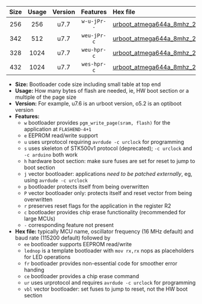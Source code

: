 |Size|Usage|Version|Features|Hex file|
|:-:|:-:|:-:|:-:|:--|
|256|256|u7.7|`w-u-jPr--`|[urboot_atmega644a_8mhz_250000bps_lednop_fr_ur_vbl.hex](https://raw.githubusercontent.com/stefanrueger/urboot.hex/main/mcus/atmega644a/fcpu_8mhz/250000_bps/urboot_atmega644a_8mhz_250000bps_lednop_fr_ur_vbl.hex)|
|342|512|u7.7|`weu-jPr-c`|[urboot_atmega644a_8mhz_250000bps_ee_lednop_fr_ce_ur_vbl.hex](https://raw.githubusercontent.com/stefanrueger/urboot.hex/main/mcus/atmega644a/fcpu_8mhz/250000_bps/urboot_atmega644a_8mhz_250000bps_ee_lednop_fr_ce_ur_vbl.hex)|
|328|1024|u7.7|`weu-hpr-c`|[urboot_atmega644a_8mhz_250000bps_ee_lednop_fr_ce_ur.hex](https://raw.githubusercontent.com/stefanrueger/urboot.hex/main/mcus/atmega644a/fcpu_8mhz/250000_bps/urboot_atmega644a_8mhz_250000bps_ee_lednop_fr_ce_ur.hex)|
|432|1024|u7.7|`wes-hpr-c`|[urboot_atmega644a_8mhz_250000bps_ee_lednop_fr_ce.hex](https://raw.githubusercontent.com/stefanrueger/urboot.hex/main/mcus/atmega644a/fcpu_8mhz/250000_bps/urboot_atmega644a_8mhz_250000bps_ee_lednop_fr_ce.hex)|

- **Size:** Bootloader code size including small table at top end
- **Usage:** How many bytes of flash are needed, ie, HW boot section or a multiple of the page size
- **Version:** For example, u7.6 is an urboot version, o5.2 is an optiboot version
- **Features:**
  + `w` bootloader provides `pgm_write_page(sram, flash)` for the application at `FLASHEND-4+1`
  + `e` EEPROM read/write support
  + `u` uses urprotocol requiring `avrdude -c urclock` for programming
  + `s` uses skeleton of STK500v1 protocol (deprecated); `-c urclock` and `-c arduino` both work
  + `h` hardware boot section: make sure fuses are set for reset to jump to boot section
  + `j` vector bootloader: applications *need to be patched externally*, eg, using `avrdude -c urclock`
  + `p` bootloader protects itself from being overwritten
  + `P` vector bootloader only: protects itself and reset vector from being overwritten
  + `r` preserves reset flags for the application in the register R2
  + `c` bootloader provides chip erase functionality (recommended for large MCUs)
  + `-` corresponding feature not present
- **Hex file:** typically MCU name, oscillator frequency (16 MHz default) and baud rate (115200 default) followed by
  + `ee` bootloader supports EEPROM read/write
  + `lednop` is a template bootloader with `mov rx,rx` nops as placeholders for LED operations
  + `fr` bootloader provides non-essential code for smoother error handing
  + `ce` bootloader provides a chip erase command
  + `ur` uses urprotocol and requires `avrdude -c urclock` for programming
  + `vbl` vector bootloader: set fuses to jump to reset, not the HW boot section
